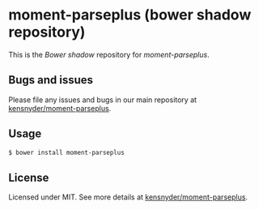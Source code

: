 # moment-parseplus (bower shadow repository)

This is the _Bower shadow_ repository for *moment-parseplus*.

## Bugs and issues

Please file any issues and bugs in our main repository at [kensnyder/moment-parseplus](https://github.com/kensnyder/moment-parseplus/issues).

## Usage

```bash
$ bower install moment-parseplus
```

## License

Licensed under MIT. See more details at [kensnyder/moment-parseplus](https://github.com/kensnyder/moment-parseplus).
